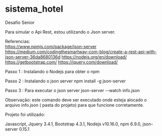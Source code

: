 # sistema_hotel
Desafio Senior

Para simular o Api Rest, estou utilizando o Json server.

Referencias:  
https://www.npmjs.com/package/json-server
https://medium.com/codingthesmartway-com-blog/create-a-rest-api-with-json-server-36da8680136d
https://nodejs.org/en/download/
https://getbootstrap.com/
https://jquery.com/download/


Passo 1 : Instalando o Nodejs para obter o npm 

Passo 2 : Instalando o json server 
npm install -g json-server 

Passo 3 : Para executar o json server 
json-server --watch info.json    

Observação: este comando deve ser executado onde esteja alocado o arquivo info.json ( pasta do projeto) para que funcione corretamente.


Projeto foi utilizado:

Javascript,
Jquery    3.4.1,
Bootstrap 4.3.1,
Nodejs v10.16.0,
npm 6.9.0,
json-server 0.15.1
